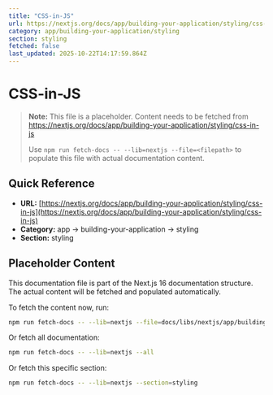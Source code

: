 ```yaml
---
title: "CSS-in-JS"
url: https://nextjs.org/docs/app/building-your-application/styling/css-in-js
category: app/building-your-application/styling
section: styling
fetched: false
last_updated: 2025-10-22T14:17:59.864Z
---
```


# CSS-in-JS

> **Note:** This file is a placeholder. Content needs to be fetched from https://nextjs.org/docs/app/building-your-application/styling/css-in-js
>
> Use `npm run fetch-docs -- --lib=nextjs --file=<filepath>` to populate this file with actual documentation content.

## Quick Reference

- **URL:** [https://nextjs.org/docs/app/building-your-application/styling/css-in-js](https://nextjs.org/docs/app/building-your-application/styling/css-in-js)
- **Category:** app → building-your-application → styling
- **Section:** styling

## Placeholder Content

This documentation file is part of the Next.js 16 documentation structure.
The actual content will be fetched and populated automatically.

To fetch the content now, run:

```bash
npm run fetch-docs -- --lib=nextjs --file=docs/libs/nextjs/app/building-your-application/styling/css-in-js.md
```

Or fetch all documentation:

```bash
npm run fetch-docs -- --lib=nextjs --all
```

Or fetch this specific section:

```bash
npm run fetch-docs -- --lib=nextjs --section=styling
```
